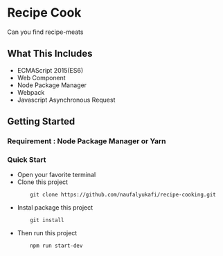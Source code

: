 # Recipe Cook

Can you find recipe-meats

## What This Includes

<ul>
    <li>ECMAScript 2015(ES6)</li>
    <li>Web Component</li>
    <li>Node Package Manager</li>
    <li>Webpack</li>
    <li>Javascript Asynchronous Request</li>
</ul>

## Getting Started

### Requirement : Node Package Manager or Yarn

### Quick Start

<ul>
<li>Open your favorite terminal</li>
<li> Clone this project

```
    git clone https://github.com/naufalyukafi/recipe-cooking.git
```

<li>Instal package this project</li>

```
    git install
```

<li>Then run this project</li>

```
    npm run start-dev
```

